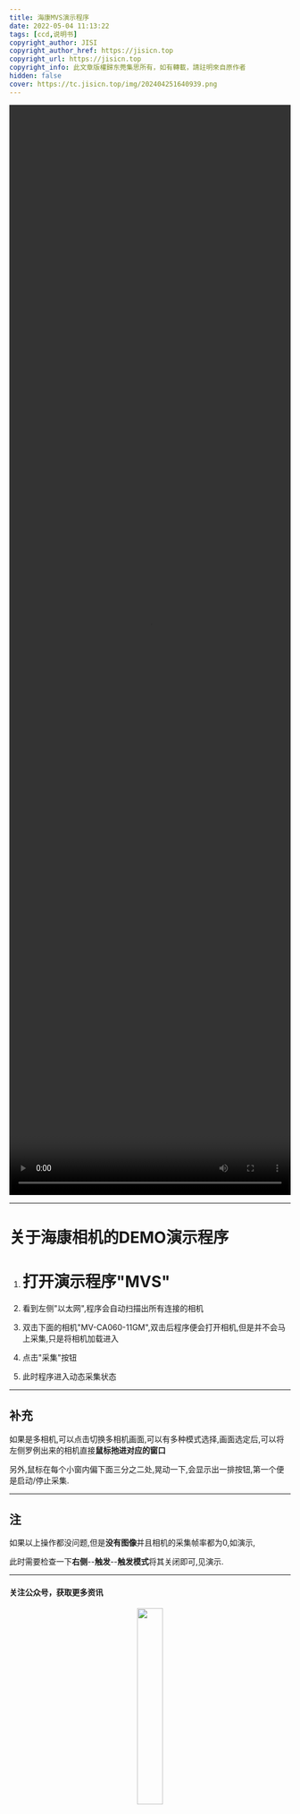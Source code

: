 ```yaml
---
title: 海康MVS演示程序
date: 2022-05-04 11:13:22
tags: [ccd,说明书]
copyright_author: JISI
copyright_author_href: https://jisicn.top
copyright_url: https://jisicn.top
copyright_info: 此文章版權歸东莞集思所有，如有轉載，請註明來自原作者
hidden: false
cover: https://tc.jisicn.top/img/202404251640939.png
---
```

<center>
<video width=100% height=50% controls poster="  " autoplay="autoplay" >
  <source 
	   src="https://files.yuchi.eu.org:16443/tools/blog/%E5%BD%95%E5%88%B6/JS%202022-05-04%20MVS%E6%BC%94%E7%A4%BA.mp4" >
</video></center>


---
# 关于海康相机的DEMO演示程序

1.  # 打开演示程序"MVS"
    
2.  看到左侧"以太网",程序会自动扫描出所有连接的相机
3.  双击下面的相机"MV-CA060-11GM",双击后程序便会打开相机,但是并不会马上采集,只是将相机加载进入
4.  点击"采集"按钮
5.  此时程序进入动态采集状态

---

## 补充

如果是多相机,可以点击切换多相机画面,可以有多种模式选择,画面选定后,可以将左侧罗例出来的相机直接**鼠标扡进对应的窗口**

另外,鼠标在每个小窗内偏下面三分之二处,晃动一下,会显示出一排按钮,第一个便是启动/停止采集.

---

## 注

如果以上操作都没问题,但是**没有图像**并且相机的采集帧率都为0,如演示,

此时需要检查一下**右侧**--**触发**--**触发模式**将其关闭即可,见演示.

---


  #### 关注公众号，获取更多资讯

<div align="center">
    <img src="https://tc.jisicn.top/img/202404251607047.png" width="30%" height="30%"></img>
</div>



<div align='center' ><font size='50'>End Thanks!</font></div>
